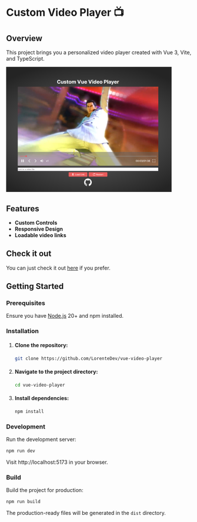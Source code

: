 # Custom Video Player 📺

## Overview

This project brings you a personalized video player created with Vue 3, Vite, and TypeScript.

<img src="src/assets/screenshot.png" width=450px />


## Features

- **Custom Controls**
- **Responsive Design**
- **Loadable video links**

## Check it out

You can just check it out [here](https://vue-video-player.vercel.app/) if you prefer.

## Getting Started

### Prerequisites

Ensure you have [Node.js](https://nodejs.org/) 20+ and npm installed.


### Installation

1. #### Clone the repository:
   ```bash
   git clone https://github.com/LorenteDev/vue-video-player
   ```

2. #### Navigate to the project directory:
   ```bash
   cd vue-video-player
   ```

3. #### Install dependencies:
   ```bash
   npm install
   ```

### Development

Run the development server:

   ```bash
   npm run dev
   ```

Visit http://localhost:5173 in your browser.

### Build

Build the project for production:

   ```bash
   npm run build
   ```

The production-ready files will be generated in the `dist` directory.